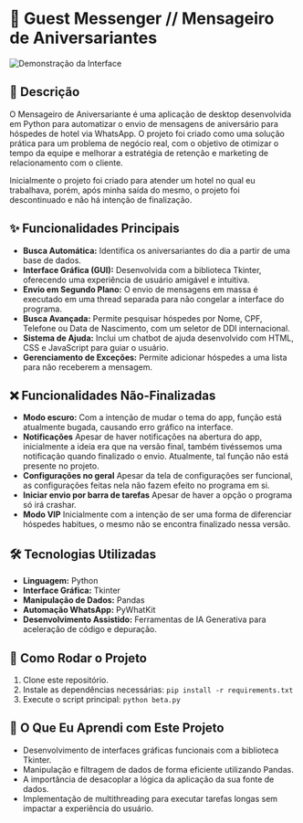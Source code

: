 # 🚀 Guest Messenger // Mensageiro de Aniversariantes

![Demonstração da Interface](https://imgur.com/a/95QtXLL)

## 📄 Descrição

O Mensageiro de Aniversariante é uma aplicação de desktop desenvolvida em Python para automatizar o envio de mensagens de aniversário para hóspedes de hotel via WhatsApp. O projeto foi criado como uma solução prática para um problema de negócio real, com o objetivo de otimizar o tempo da equipe e melhorar a estratégia de retenção e marketing de relacionamento com o cliente.

Inicialmente o projeto foi criado para atender um hotel no qual eu trabalhava, porém, após minha saída do mesmo, o projeto foi descontinuado e não há intenção de finalização.

## ✨ Funcionalidades Principais

* **Busca Automática:** Identifica os aniversariantes do dia a partir de uma base de dados.
* **Interface Gráfica (GUI):** Desenvolvida com a biblioteca Tkinter, oferecendo uma experiência de usuário amigável e intuitiva.
* **Envio em Segundo Plano:** O envio de mensagens em massa é executado em uma thread separada para não congelar a interface do programa.
* **Busca Avançada:** Permite pesquisar hóspedes por Nome, CPF, Telefone ou Data de Nascimento, com um seletor de DDI internacional.
* **Sistema de Ajuda:** Inclui um chatbot de ajuda desenvolvido com HTML, CSS e JavaScript para guiar o usuário.
* **Gerenciamento de Exceções:** Permite adicionar hóspedes a uma lista para não receberem a mensagem.

## ❌ Funcionalidades Não-Finalizadas

* **Modo escuro:** Com a intenção de mudar o tema do app, função está atualmente bugada, causando erro gráfico na interface.
* **Notificações** Apesar de haver notificações na abertura do app, inicialmente a ideia era que na versão final, também tivéssemos uma notificação quando finalizado o envio. Atualmente, tal função não está presente no projeto.
* **Configurações no geral** Apesar da tela de configurações ser funcional, as configurações feitas nela não fazem efeito no programa em si.
* **Iniciar envio por barra de tarefas** Apesar de haver a opção o programa só irá crashar.
* **Modo VIP** Inicialmente com a intenção de ser uma forma de diferenciar hóspedes habitues, o mesmo não se encontra finalizado nessa versão.

## 🛠️ Tecnologias Utilizadas

* **Linguagem:** Python
* **Interface Gráfica:** Tkinter
* **Manipulação de Dados:** Pandas
* **Automação WhatsApp:** PyWhatKit
* **Desenvolvimento Assistido:** Ferramentas de IA Generativa para aceleração de código e depuração.

## 🚀 Como Rodar o Projeto

1.  Clone este repositório.
2.  Instale as dependências necessárias:
    `pip install -r requirements.txt`
3.  Execute o script principal:
    `python beta.py`

## 🧠 O Que Eu Aprendi com Este Projeto

* Desenvolvimento de interfaces gráficas funcionais com a biblioteca Tkinter.
* Manipulação e filtragem de dados de forma eficiente utilizando Pandas.
* A importância de desacoplar a lógica da aplicação da sua fonte de dados.
* Implementação de multithreading para executar tarefas longas sem impactar a experiência do usuário.


